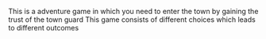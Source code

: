 This is a adventure game in which you need to enter the town by gaining the trust of the town guard 
This game consists of different choices which leads to different outcomes 
